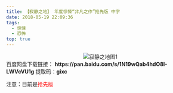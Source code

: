 ```yaml
---
title: 【寂静之地】 年度惊悚“非凡之作”抢先版 中字
date: 2018-05-19 22:09:36
tags:
  - 惊悚
  - 恐怖
top: true
---
```

<div align=center>
    <img src="/assets/images/a/jjzd/1.jpg" alt="寂静之地图1">
</div>
<!-- more -->
百度网盘下载链接：
<b>https://pan.baidu.com/s/1N19wQab4hdO8I-LWVcVU1g</b>
提取码：<b>gixc</b>

注意：目前是<span style="color: red">抢先版</span>
